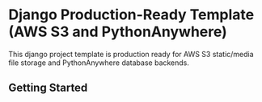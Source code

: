 # Django Production-Ready Template (AWS S3 and PythonAnywhere)
This django project template is production ready for AWS S3 static/media file storage and PythonAnywhere database backends.

## Getting Started
